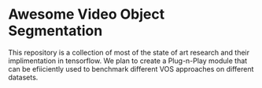 # Awesome Video Object Segmentation

This repository is a collection of most of the state of art research and their implimentation in tensorflow. We plan to create a Plug-n-Play module that can be efiiciently used to benchmark different VOS approaches on different datasets.



